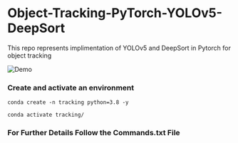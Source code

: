 # Object-Tracking-PyTorch-YOLOv5-DeepSort

This repo represents implimentation of YOLOv5 and DeepSort in Pytorch for object tracking


![Demo](img.gif)



### Create and activate an environment
```
conda create -n tracking python=3.8 -y

conda activate tracking/
```

### For Further Details Follow the Commands.txt File